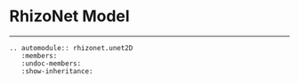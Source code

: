 



# RhizoNet Model
----------------
```{eval-rst}
.. automodule:: rhizonet.unet2D
   :members:
   :undoc-members:
   :show-inheritance:
```